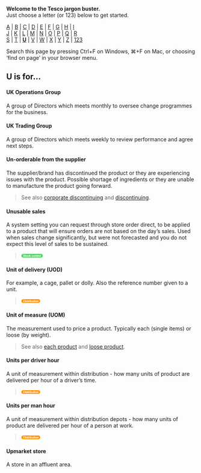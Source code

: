 **Welcome to the Tesco jargon buster.**  
Just choose a letter (or 123) below to get started.  

[A](a.md) | [B](b.md) | [C](c.md) | [D](d.md) | [E](e.md) | [F](f.md) | [G](g.md) | [H](h.md) | [I](i.md)  
[J](j.md) | [K](k.md) | [L](l.md) | [M](m.md) | [N](n.md) | [O](o.md) | [P](p.md) | [Q](q.md) | [R](r.md)  
[S](s.md) | [T](t.md) | [**U**](u.md) | [V](v.md) | [W](w.md) | [X](x.md) | [Y](y.md) | [Z](z.md) | [123](123.md)

Search this page by pressing Ctrl+F on Windows, ⌘+F on Mac, or choosing ‘find on page’ in your browser menu.

## U is for…

#### UK Operations Group
A group of Directors which meets monthly to oversee change programmes for the business.

#### UK Trading Group
A group of Directors which meets weekly to review performance and agree next steps.

#### Un-orderable from the supplier
The supplier/brand has discontinued the product or they are experiencing issues with the product. Possible shortage of ingredients or they are unable to manufacture the product going forward.  
> See also [corporate discontinuing](c.md#corporate-discontinuing) and [discontinuing](d.md#discontinuing).  

#### Unusable sales
A system setting you can request through store order direct, to be applied to a product that will ensure orders are not based on the day’s sales. Used when sales change significantly, but were not forecasted and you do not expect this level of sales to be sustained.  
> ![Stock control](assets/images/tag-stockcontrol.png)

#### Unit of delivery (UOD)
For example, a cage, pallet or dolly. Also the reference number given to a unit.  
> ![Distribution](assets/images/tag-distribution.png)

#### Unit of measure (UOM)
The measurement used to price a product. Typically each (single items) or loose (by weight).
> See also [each product](e.md#each-product) and [loose product](l.md#loose-product).

#### Units per driver hour
A unit of measurement within distribution - how many units of product are delivered per hour of a driver’s time.  
> ![Distribution](assets/images/tag-distribution.png)

#### Units per man hour
A unit of measurement within distribution depots - how many units of product are delivered per hour of a person at work.  
> ![Distribution](assets/images/tag-distribution.png)

#### Upmarket store
A store in an affluent area.
